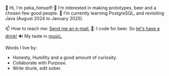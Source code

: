 👋 Hi, I'm peka_himself!
👀 I’m interested in making prototypes, beer and a chosen few good people.
🌱 I’m currently learning PostgreSQL, and revisiting Java (August 2024 to January 2025).

📫 How to reach me: [Send me an e-mail.](mailto:per.chr.vain@gmail.com)
🍺: I code for beer. So [let's have a drink!](https://www.buymeacoffee.com/perchr)
🔊 My taste in [music.](https://open.spotify.com/user/pkmetal91?si=4020fdb395054406)

Words I live by:
- Honesty, Humility and a good amount of curiosity.
- Collaborate with Purpose.
- Write drunk, edit sober.
